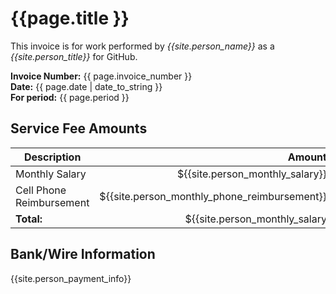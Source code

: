 
# {{page.title }}

This invoice is for work performed by _{{site.person_name}}_ as a
_{{site.person_title}}_ for GitHub.


__Invoice Number:__ {{ page.invoice_number }}  
__Date:__ {{ page.date | date_to_string }}  
__For period:__ {{ page.period }}  

## Service Fee Amounts

|__Description__|__Amount__|
|--|--:|
|Monthly Salary|${{site.person_monthly_salary}}|
|Cell Phone Reimbursement|${{site.person_monthly_phone_reimbursement}}|
|__Total:__|${{site.person_monthly_salary | plus: site.person_monthly_phone_reimbursement}}|

## Bank/Wire Information

{{site.person_payment_info}}
